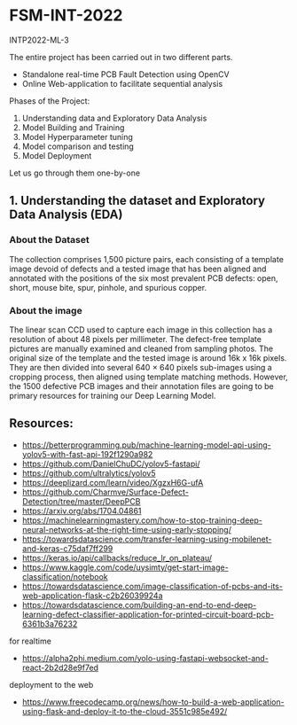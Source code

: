 # FSM-INT-2022
INTP2022-ML-3

The entire project has been carried out in two different parts.
- Standalone real-time PCB Fault Detection using OpenCV
- Online Web-application to facilitate sequential analysis

Phases of the Project:

1. Understanding data and Exploratory Data Analysis
2. Model Building and Training
3. Model Hyperparameter tuning
4. Model comparison and testing
5. Model Deployment

Let us go through them one-by-one

## 1. Understanding the dataset and Exploratory Data Analysis (EDA)

### About the Dataset
The collection comprises 1,500 picture pairs, each consisting of a template image devoid of defects and a tested image that has been aligned and annotated with the positions of the six most prevalent PCB defects: open, short, mouse bite, spur, pinhole, and spurious copper.

### About the image
The linear scan CCD used to capture each image in this collection has a resolution of about 48 pixels per millimeter. The defect-free template pictures are manually examined and cleaned from sampling photos. The original size of the template and the tested image is around 16k x 16k pixels. They are then divided into several 640 × 640 pixels sub-images using a cropping process, then aligned using template matching methods. However, the 1500 defective PCB images and their annotation files are going to be primary resources for training our Deep Learning Model.

## Resources:
- https://betterprogramming.pub/machine-learning-model-api-using-yolov5-with-fast-api-192f1290a982
- https://github.com/DanielChuDC/yolov5-fastapi/
- https://github.com/ultralytics/yolov5
- https://deeplizard.com/learn/video/XgzxH6G-ufA
- https://github.com/Charmve/Surface-Defect-Detection/tree/master/DeepPCB
- https://arxiv.org/abs/1704.04861
- https://machinelearningmastery.com/how-to-stop-training-deep-neural-networks-at-the-right-time-using-early-stopping/
- https://towardsdatascience.com/transfer-learning-using-mobilenet-and-keras-c75daf7ff299
- https://keras.io/api/callbacks/reduce_lr_on_plateau/
- https://www.kaggle.com/code/uysimty/get-start-image-classification/notebook
- https://towardsdatascience.com/image-classification-of-pcbs-and-its-web-application-flask-c2b26039924a
- https://towardsdatascience.com/building-an-end-to-end-deep-learning-defect-classifier-application-for-printed-circuit-board-pcb-6361b3a76232

for realtime
- https://alpha2phi.medium.com/yolo-using-fastapi-websocket-and-react-2b2d28e9f7ed

deployment to the web
- https://www.freecodecamp.org/news/how-to-build-a-web-application-using-flask-and-deploy-it-to-the-cloud-3551c985e492/
